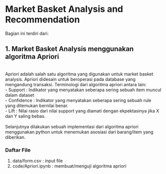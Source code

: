 # Market Basket Analysis and Recommendation

Bagian ini terdiri dari:
<br>

## 1. Market Basket Analysis menggunakan algoritma Apriori
<br>
Apriori adalah salah satu algoritma yang digunakan untuk market basket analysis. Apriori didesain untuk beroperasi pada database yang mengandung transaksi. Terminologi dari algoritma apriori antara lain: 
<br>
 - Support : Indikator yang menyatakan seberapa sering sebuah item muncul dalam dataset
<br> 
 - Confidence : Indikator yang menyatakan seberapa sering sebuah rule yang ditemukan bernilai benar.
<br> 
 - Lift : Nilai rasio dari nilai support yang diamati dengan ekpektasinya jika X dan Y saling bebas.
<br>
<br>
Selanjutnya dilakukan sebuah implementasi dari algoritma apriori menggunakan python untuk menemukan asosiasi dari barang/item yang diberikan.
<br>

### Daftar File
1. data/form.csv : input file
2. code/Apriori.ipynb : membuat/menguji algoritma apriori
